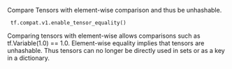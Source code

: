 
Compare Tensors with element-wise comparison and thus be unhashable.

```
 tf.compat.v1.enable_tensor_equality()
```

Comparing tensors with element-wise allows comparisons such as tf.Variable(1.0) == 1.0. Element-wise equality implies that tensors are unhashable. Thus tensors can no longer be directly used in sets or as a key in a dictionary.
